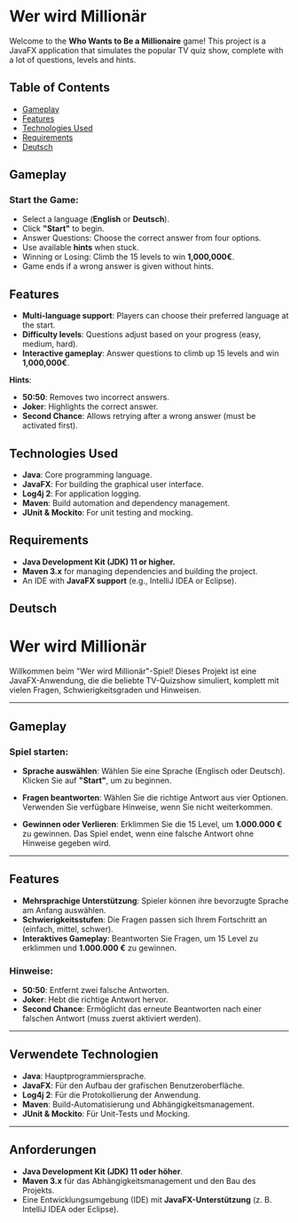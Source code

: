 # Wer wird Millionär

Welcome to the **Who Wants to Be a Millionaire** game! 
This project is a JavaFX application that simulates the popular TV quiz show, 
complete with a lot of questions, levels and hints.

## Table of Contents

- [Gameplay](#gameplay)
- [Features](#features)
- [Technologies Used](#technologies-used)
- [Requirements](#requirements)
- [Deutsch](#deutsch)


## Gameplay

### Start the Game:
- Select a language (**English** or **Deutsch**).
- Click **"Start"** to begin.
- Answer Questions: Choose the correct answer from four options.
- Use available **hints** when stuck.
- Winning or Losing: Climb the 15 levels to win **1,000,000€**.
- Game ends if a wrong answer is given without hints.

## Features

- **Multi-language support**: Players can choose their preferred language at the start.
- **Difficulty levels**: Questions adjust based on your progress (easy, medium, hard).
- **Interactive gameplay**: Answer questions to climb up 15 levels and win **1,000,000€**.

**Hints**:
- **50:50**: Removes two incorrect answers.
- **Joker**: Highlights the correct answer.
- **Second Chance**: Allows retrying after a wrong answer (must be activated first).

## Technologies Used
- **Java**: Core programming language.
- **JavaFX**: For building the graphical user interface.
- **Log4j 2**: For application logging.
- **Maven**: Build automation and dependency management.
- **JUnit & Mockito**: For unit testing and mocking.

## Requirements
- **Java Development Kit (JDK) 11 or higher.**
- **Maven 3.x** for managing dependencies and building the project.
- An IDE with **JavaFX support** (e.g., IntelliJ IDEA or Eclipse).


## Deutsch
# Wer wird Millionär

Willkommen beim "Wer wird Millionär"-Spiel! Dieses Projekt ist eine JavaFX-Anwendung, die die beliebte TV-Quizshow simuliert, komplett mit vielen Fragen, Schwierigkeitsgraden und Hinweisen.

---

## Gameplay

### Spiel starten:
- **Sprache auswählen**: Wählen Sie eine Sprache (Englisch oder Deutsch). Klicken Sie auf **"Start"**, um zu beginnen.

- **Fragen beantworten**: Wählen Sie die richtige Antwort aus vier Optionen. Verwenden Sie verfügbare Hinweise, wenn Sie nicht weiterkommen.

- **Gewinnen oder Verlieren**: Erklimmen Sie die 15 Level, um **1.000.000 €** zu gewinnen. Das Spiel endet, wenn eine falsche Antwort ohne Hinweise gegeben wird.

---

## Features

- **Mehrsprachige Unterstützung**: Spieler können ihre bevorzugte Sprache am Anfang auswählen.
- **Schwierigkeitsstufen**: Die Fragen passen sich Ihrem Fortschritt an (einfach, mittel, schwer).
- **Interaktives Gameplay**: Beantworten Sie Fragen, um 15 Level zu erklimmen und **1.000.000 €** zu gewinnen.

### Hinweise:
- **50:50**: Entfernt zwei falsche Antworten.
- **Joker**: Hebt die richtige Antwort hervor.
- **Second Chance**: Ermöglicht das erneute Beantworten nach einer falschen Antwort (muss zuerst aktiviert werden).

---

## Verwendete Technologien

- **Java**: Hauptprogrammiersprache.
- **JavaFX**: Für den Aufbau der grafischen Benutzeroberfläche.
- **Log4j 2**: Für die Protokollierung der Anwendung.
- **Maven**: Build-Automatisierung und Abhängigkeitsmanagement.
- **JUnit & Mockito**: Für Unit-Tests und Mocking.

---

## Anforderungen

- **Java Development Kit (JDK) 11 oder höher**.
- **Maven 3.x** für das Abhängigkeitsmanagement und den Bau des Projekts.
- Eine Entwicklungsumgebung (IDE) mit **JavaFX-Unterstützung** (z. B. IntelliJ IDEA oder Eclipse).
```
